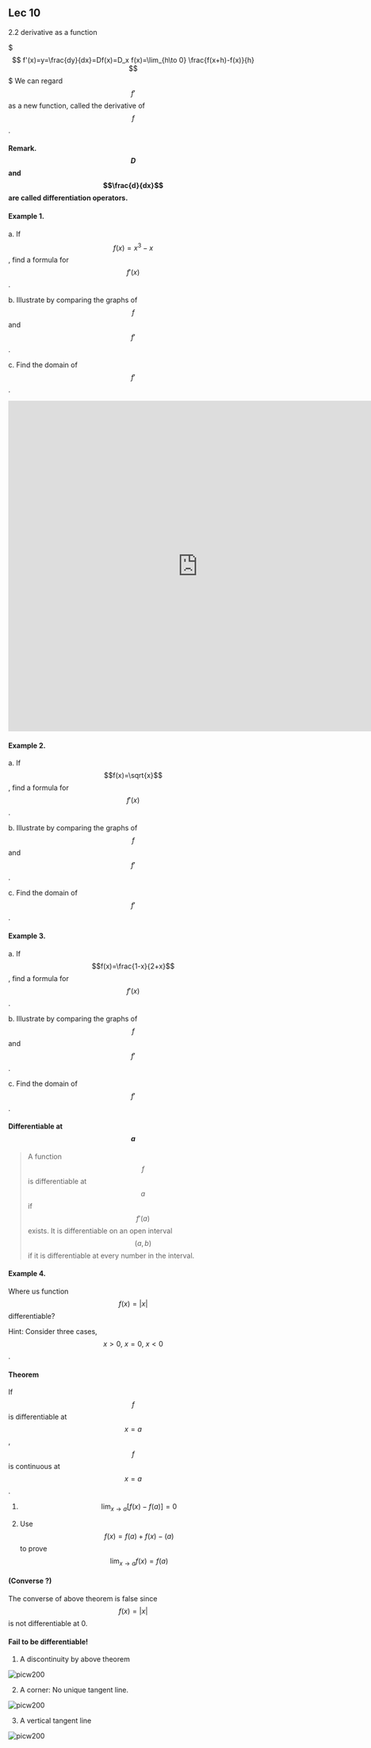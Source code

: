 ## Lec 10 
2.2 derivative as a function

$$$
f'(x)=y=\frac{dy}{dx}=Df(x)=D_x f(x)=\lim_{h\to 0} \frac{f(x+h)-f(x)}{h}
$$$
We can regard $$f'$$ as a new function, called the derivative of $$f$$.

#### Remark. $$D$$ and $$\frac{d}{dx}$$ are called differentiation operators.

#### Example 1.

a. If $$f(x)=x^3-x$$, find a formula for $$f'(x)$$.

b. Illustrate by comparing the graphs of $$f$$ and $$f'$$.

c. Find the domain of $$f'$$.

<iframe scrolling="no" src="https://tube.geogebra.org/material/iframe/id/690893/width/763/height/667/border/888888/rc/false/ai/false/sdz/true/smb/false/stb/false/stbh/true/ld/false/sri/true/at/auto" width="763px" height="667px" style="border:0px;"> </iframe>

#### Example 2.

a. If $$f(x)=\sqrt{x}$$, find a formula for $$f'(x)$$.

b. Illustrate by comparing the graphs of $$f$$ and $$f'$$.

c. Find the domain of $$f'$$.

#### Example 3.

a. If $$f(x)=\frac{1-x}{2+x}$$, find a formula for $$f'(x)$$.

b. Illustrate by comparing the graphs of $$f$$ and $$f'$$.

c. Find the domain of $$f'$$.

#### Differentiable at $$a$$

> A function $$f$$ is differentiable at $$a$$ if $$f'(a)$$ exists. It is differentiable on an open interval $$(a,b)$$ if it is differentiable at every number in the interval.

#### Example 4.

Where us function $$f(x)=|x|$$  differentiable?

Hint: Consider three cases, $$x>0,~x=0,~x<0$$.

#### Theorem
If $$f$$ is differentiable at $$x=a $$, $$f$$ is continuous at $$x=a $$.

1. $$\lim_{x\to a} \left[ f(x)-f(a) \right]=0$$

2. Use $$f(x)=f(a)+f(x)-(a) $$ to prove $$\lim_{x\to a} f(x)=f(a) $$ 

#### (Converse ?)
The converse of above theorem is false since $$f(x)=|x| $$ is not differentiable at 0.

#### Fail to be differentiable!

1. A discontinuity by above theorem

![picw200](https://cloud.githubusercontent.com/assets/10469752/6217839/2eddc326-b5e6-11e4-97db-17ef6248303a.png)

2. A corner: No unique tangent line.

![picw200](https://cloud.githubusercontent.com/assets/10469752/6217867/6e695906-b5e6-11e4-9b25-90a1f336d4b4.png)

3. A vertical tangent line

![picw200](https://cloud.githubusercontent.com/assets/10469752/6217881/8b6667ba-b5e6-11e4-9f20-097790b10a67.png)
